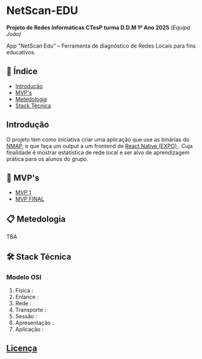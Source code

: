 # NetScan-EDU

**Projeto de Redes Informáticas CTesP turma D.D.M 1º Ano 2025**
*(Equipa João)*

App "NetScan Edu" – Ferramenta de diagnóstico de Redes Locais para fins educativos.

## 📖 Índice

- [Introdução](#-introdução)
- [MVP's](#-mvps)
- [Metedologia](#-metedologia)
- [Stack Técnica](#-stack-técnica)

## Introdução

O projeto tem como iniciativa criar uma aplicação que use as binárias do [NMAP](https://nmap.org/), e que faça um output a um frontend de [React Native (EXPO) ](https://expo.dev/). Cuja finalidade é mostrar estatística de rede local e ser alvo de aprendizagem prática para os alunos do grupo.

## 📌 MVP's

- [MVP 1](/mvp1)
- [MVP FINAL](/mvpfinal)

## 📋 Metedologia

TBA

## 🛠 Stack Técnica

### Modelo OSI
                
1. Física :
2. Enlance :
3. Rede :
4. Transporte :
5. Sessão :
6. Apresentação :
7. Aplicação :


## [Licença](LICENSE)
